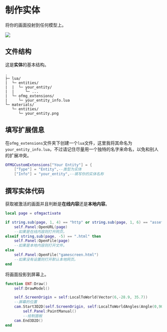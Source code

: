 # 制作实体

将你的画面投射到任何模型上。

![](https://s2.loli.net/2024/01/26/VHx83KYgzX4idOq.jpg)

## 文件结构

这是**实体**的基本结构。

```
.
├─ lua/
|  └─ entities/
|  |  └─ your_entity/
|  |     └─ ...
|  └─ ofmg_extensions/
|     └─ your_entity_info.lua
└─ materials/
   └─ entities/
      └─ your_entity.png
```

## 填写扩展信息

在`ofmg_extensions`文件夹下创建一个`lua`文件，这里我将其命名为`your_entity_info.lua`，不过请记住尽量用一个独特的名字来命名，以免和别人的扩展冲突。

```lua
OFMGCustomExtensions["Your Entity"] = {
    ["Type"] = "Entity",--类型为实体
    ["Info"] = "your_entity",--填写你的实体名称
```

## 撰写实体代码

获取被激活的画面并且判断是**在线内容**还是**本地内容**。


```lua
local page = ofmgactivate

if string.sub(page, 1, 4) == "http" or string.sub(page, 1, 6) == "asset:" then
    self.Panel:OpenURL(page)
    --如果是在线内容则打开网页。
elseif string.sub(page, -5) == ".html" then
    self.Panel:OpenFile(page)
    --如果是本地内容则打开文件。
else
    self.Panel:OpenFile("gamescreen.html")
    --如果没有设置则打开默认本地网页。
end
```

将画面投影到屏幕上。

```lua
function ENT:Draw()
	self:DrawModel()

	self.ScreenOrigin = self:LocalToWorld(Vector(6,-28.9, 35.7))
	--屏幕的位置
	cam.Start3D2D(self.ScreenOrigin, self:LocalToWorldAngles(Angle(0,90,90)), 0.0304)
		self.Panel:PaintManual()
    	--绘制面板
	cam.End3D2D()
end
```

